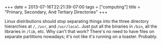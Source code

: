 +++
date = 2013-07-16T22:21:39-07:00
tags = ["computing"]
title = "Primary, Secondary, And Tertiary Directories"
+++

Linux distributions should stop separating things into the three directory hierarchies at `/`, `/usr`, and `/usr/local`. Just put all the binaries in `/bin`, all the libraries in `/lib`, etc. Why can't that work? There's no need to have files on separate partitions nowadays; it's not like it's running on a toaster. Probably.
